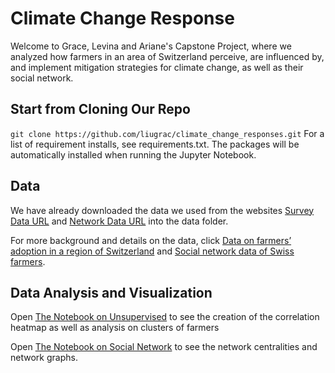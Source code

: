 # Climate Change Response

Welcome to Grace, Levina and Ariane's Capstone Project, where we analyzed how farmers in an area of Switzerland perceive, are influenced by, and implement mitigation strategies for climate change, as well as their social network. 

## Start from Cloning Our Repo
```git clone https://github.com/liugrac/climate_change_responses.git```
For a list of requirement installs, see requirements.txt. The packages will be automatically installed when running the Jupyter Notebook. 

## Data
We have already downloaded the data we used from the websites [Survey Data URL](https://www.research-collection.ethz.ch/handle/20.500.11850/383116) and [Network Data URL](https://www.research-collection.ethz.ch/handle/20.500.11850/458053) into the data folder. 

For more background and details on the data, click [Data on farmers’ adoption in a region of Switzerland](https://www.sciencedirect.com/science/article/pii/S2352340920303048#!) and [Social network data of Swiss farmers](https://www.sciencedirect.com/science/article/pii/S2352340921001827#tbl0001). 

## Data Analysis and Visualization
Open [The Notebook on Unsupervised](https://github.com/liugrac/climate_change_responses/blob/main/Farmers%20and%20Climate%20Change%20-%20Exploratory%20Analysis%20.ipynb) to see the creation of the correlation heatmap as well as analysis on clusters of farmers

Open [The Notebook on Social Network](https://github.com/liugrac/climate_change_responses/blob/main/Farmers%20Social%20Network.ipynb) to see the network centralities and network graphs. 
